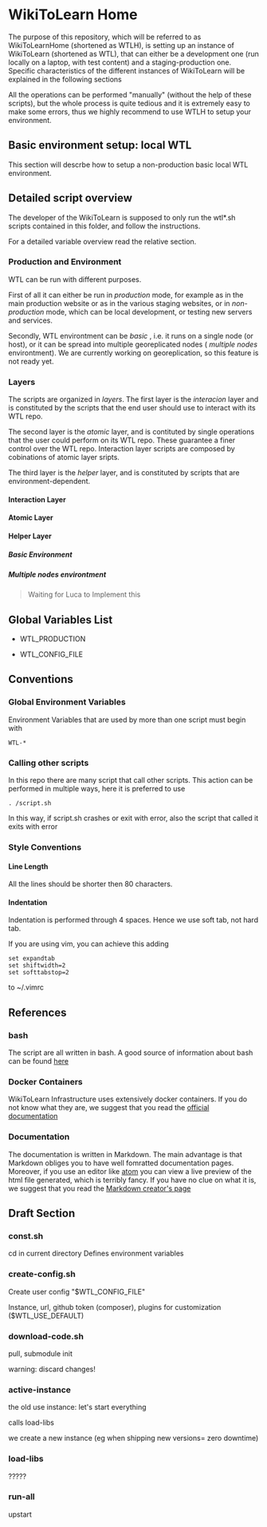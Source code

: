  WikiToLearn Home
==================

The purpose of this repository, which will be referred to as WikiToLearnHome
(shortened as WTLH), is setting up an instance of WikiToLearn (shortened as
WTL), that can either be a development one (run locally on a laptop, with test
content) and a staging-production one.
Specific characteristics of the different instances of WikiToLearn will be
explained in the following sections

All the operations can be performed "manually" (without the help of these
scripts), but the whole process is quite tedious and it is extremely easy to
make some errors, thus we highly recommend to use WTLH to setup your
environment.

Basic environment setup: local WTL
----------------------------------

This section will descrbe how to setup a non-production basic local WTL
environment.

Detailed script overview
------------------------

The developer of the WikiToLearn is supposed to only run the
wtl\*.sh scripts contained in this folder, and follow the instructions.

For a detailed variable overview read the relative section.

### Production and Environment

WTL can be run with different purposes.

First of all it can either be run in
*production* mode, for example as in the main production website or as in
the various staging websites, or in *non-production* mode, which can be local
development, or testing new servers and services.

Secondly, WTL environtment can be *basic* , i.e. it runs on a single node (or
host), or it can be spread into multiple georeplicated nodes ( *multiple nodes*
environtment).
We are currently working on georeplication, so this feature is not ready yet.

### Layers

The scripts are organized in *layers*. The first layer is the *interacion* layer
and is constituted by the scripts that the end user should use to interact with
its WTL repo.

The second layer is the *atomic* layer, and is contituted by single operations
that the user could perform on its WTL repo. These guarantee a finer control
over the WTL repo. Interaction layer scripts are composed by cobinations of
atomic layer sripts.

The third layer is the *helper* layer, and is constituted by scripts that
are environment-dependent.

#### Interaction Layer

#### Atomic Layer

#### Helper Layer

##### Basic Environment

##### Multiple nodes environtment

> Waiting for Luca to Implement this

Global Variables List
---------------------

* WTL_PRODUCTION

* WTL_CONFIG_FILE

Conventions
-----------

### Global Environment Variables

Environment Variables that are used by more than one script must begin with

    WTL-*

### Calling other scripts

In this repo there are many script that call other scripts. This action can be
performed in multiple ways, here it is preferred to use

    . /script.sh

In this way, if script.sh crashes or exit with error, also the script that
called it exits with error

### Style Conventions

#### Line Length

All the lines should be shorter then 80 characters.

#### Indentation

Indentation is performed through 4 spaces. Hence we use soft tab, not hard tab.

If you are using vim, you can achieve this adding

    set expandtab
    set shiftwidth=2
    set softtabstop=2

to ~/.vimrc

## References

### bash

The script are all written in bash. A good source of information about bash can
be found [here][1]

### Docker Containers

WikiToLearn Infrastructure uses extensively docker containers. If you do not
know what they are, we suggest that you read the [official documentation][2]

### Documentation

The documentation is written in Markdown. The main advantage is that Markdown
obliges you to have well fomratted documentation pages. Moreover, if you use
an editor like [atom][4] you can view a live preview of the html file generated,
which is terribly fancy.
If you have no clue on what it is,
we suggest that you read the [Markdown creator's page][3]

[1]: http://tldp.org/guides.html "The Linux documentaion Project"
[2]: https://docs.docker.com/ "Docker Documentation"
[3]: https://daringfireball.net/projects/markdown/ "Markdown Creator's Page"
[4]: https://atom.io "Atom, by Github"

Draft Section
-------------

### const.sh

cd in current directory
Defines environment variables

### create-config.sh

Create user config "$WTL\_CONFIG\_FILE"

Instance, url, github token (composer), plugins for
customization  ($WTL\_USE\_DEFAULT)

### download-code.sh

pull, submodule init

warning: discard changes!

### active-instance

the old use instance: let's start everything

calls load-libs

we create a new instance (eg when shipping new versions= zero downtime)

### load-libs

?????

### run-all

upstart
